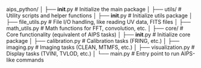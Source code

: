 aips_python/
│
├── __init__.py              # Initialize the main package
│
├── utils/                   # Utility scripts and helper functions
│   ├── __init__.py          # Initialize utils package
│   ├── file_utils.py        # File I/O handling, like reading UV data, FITS files
│   ├── math_utils.py        # Math functions for FFT, convolution, etc.
│
├── core/                    # Core functionality (equivalent of AIPS tasks)
│   ├── __init__.py          # Initialize core package
│   ├── calibration.py       # Calibration tasks (FRING, etc.)
│   ├── imaging.py           # Imaging tasks (CLEAN, MTMFS, etc.)
│   ├── visualization.py      # Display tasks (TVINI, TVLOD, etc.)
│
└── main.py                  # Entry point to run AIPS-like commands